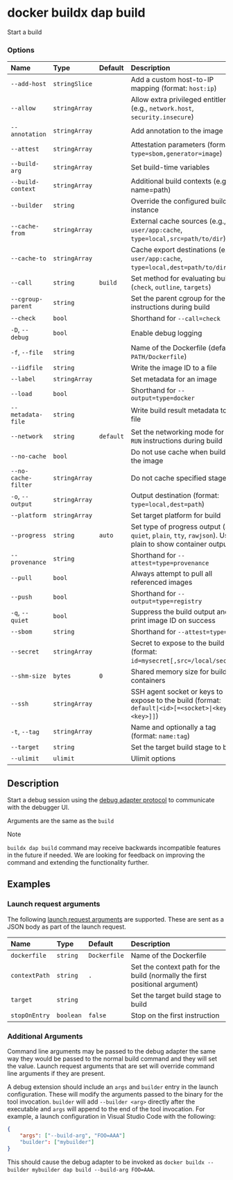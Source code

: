 # docker buildx dap build

<!---MARKER_GEN_START-->
Start a build

### Options

| Name                | Type          | Default   | Description                                                                                                  |
|:--------------------|:--------------|:----------|:-------------------------------------------------------------------------------------------------------------|
| `--add-host`        | `stringSlice` |           | Add a custom host-to-IP mapping (format: `host:ip`)                                                          |
| `--allow`           | `stringArray` |           | Allow extra privileged entitlement (e.g., `network.host`, `security.insecure`)                               |
| `--annotation`      | `stringArray` |           | Add annotation to the image                                                                                  |
| `--attest`          | `stringArray` |           | Attestation parameters (format: `type=sbom,generator=image`)                                                 |
| `--build-arg`       | `stringArray` |           | Set build-time variables                                                                                     |
| `--build-context`   | `stringArray` |           | Additional build contexts (e.g., name=path)                                                                  |
| `--builder`         | `string`      |           | Override the configured builder instance                                                                     |
| `--cache-from`      | `stringArray` |           | External cache sources (e.g., `user/app:cache`, `type=local,src=path/to/dir`)                                |
| `--cache-to`        | `stringArray` |           | Cache export destinations (e.g., `user/app:cache`, `type=local,dest=path/to/dir`)                            |
| `--call`            | `string`      | `build`   | Set method for evaluating build (`check`, `outline`, `targets`)                                              |
| `--cgroup-parent`   | `string`      |           | Set the parent cgroup for the `RUN` instructions during build                                                |
| `--check`           | `bool`        |           | Shorthand for `--call=check`                                                                                 |
| `-D`, `--debug`     | `bool`        |           | Enable debug logging                                                                                         |
| `-f`, `--file`      | `string`      |           | Name of the Dockerfile (default: `PATH/Dockerfile`)                                                          |
| `--iidfile`         | `string`      |           | Write the image ID to a file                                                                                 |
| `--label`           | `stringArray` |           | Set metadata for an image                                                                                    |
| `--load`            | `bool`        |           | Shorthand for `--output=type=docker`                                                                         |
| `--metadata-file`   | `string`      |           | Write build result metadata to a file                                                                        |
| `--network`         | `string`      | `default` | Set the networking mode for the `RUN` instructions during build                                              |
| `--no-cache`        | `bool`        |           | Do not use cache when building the image                                                                     |
| `--no-cache-filter` | `stringArray` |           | Do not cache specified stages                                                                                |
| `-o`, `--output`    | `stringArray` |           | Output destination (format: `type=local,dest=path`)                                                          |
| `--platform`        | `stringArray` |           | Set target platform for build                                                                                |
| `--progress`        | `string`      | `auto`    | Set type of progress output (`auto`, `quiet`, `plain`, `tty`, `rawjson`). Use plain to show container output |
| `--provenance`      | `string`      |           | Shorthand for `--attest=type=provenance`                                                                     |
| `--pull`            | `bool`        |           | Always attempt to pull all referenced images                                                                 |
| `--push`            | `bool`        |           | Shorthand for `--output=type=registry`                                                                       |
| `-q`, `--quiet`     | `bool`        |           | Suppress the build output and print image ID on success                                                      |
| `--sbom`            | `string`      |           | Shorthand for `--attest=type=sbom`                                                                           |
| `--secret`          | `stringArray` |           | Secret to expose to the build (format: `id=mysecret[,src=/local/secret]`)                                    |
| `--shm-size`        | `bytes`       | `0`       | Shared memory size for build containers                                                                      |
| `--ssh`             | `stringArray` |           | SSH agent socket or keys to expose to the build (format: `default\|<id>[=<socket>\|<key>[,<key>]]`)          |
| `-t`, `--tag`       | `stringArray` |           | Name and optionally a tag (format: `name:tag`)                                                               |
| `--target`          | `string`      |           | Set the target build stage to build                                                                          |
| `--ulimit`          | `ulimit`      |           | Ulimit options                                                                                               |


<!---MARKER_GEN_END-->

## Description

Start a debug session using the [debug adapter protocol](https://microsoft.github.io/debug-adapter-protocol/overview) to communicate with the debugger UI.

Arguments are the same as the `build`

> [!NOTE]
> `buildx dap build` command may receive backwards incompatible features in the future
> if needed. We are looking for feedback on improving the command and extending
> the functionality further.

## Examples

### <a name="launch-config"></a> Launch request arguments

The following [launch request arguments](https://microsoft.github.io/debug-adapter-protocol/specification#Requests_Launch) are supported. These are sent as a JSON body as part of the launch request.

| Name                | Type          | Default      | Description                                                                  |
|:--------------------|:--------------|:-------------|:-----------------------------------------------------------------------------|
| `dockerfile`        | `string`      | `Dockerfile` | Name of the Dockerfile                                                       |
| `contextPath`       | `string`      | `.`          | Set the context path for the build (normally the first positional argument)  |
| `target`            | `string`      |              | Set the target build stage to build                                          |
| `stopOnEntry`       | `boolean`     | `false`      | Stop on the first instruction                                                |

### <a name="additional-args"></a> Additional Arguments

Command line arguments may be passed to the debug adapter the same way they would be passed to the normal build command and they will set the value.
Launch request arguments that are set will override command line arguments if they are present.

A debug extension should include an `args` and `builder` entry in the launch configuration. These will modify the arguments passed to the binary for the tool invocation.
`builder` will add `--builder <arg>` directly after the executable and `args` will append to the end of the tool invocation.
For example, a launch configuration in Visual Studio Code with the following:

```json
{
    "args": ["--build-arg", "FOO=AAA"]
    "builder": ["mybuilder"]
}
```

This should cause the debug adapter to be invoked as `docker buildx --builder mybuilder dap build --build-arg FOO=AAA`.
